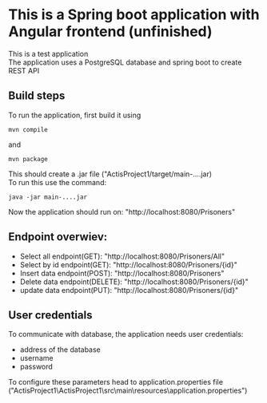 # This is a Spring boot application with Angular frontend (unfinished)
This is a test application \
The application uses a PostgreSQL database and spring boot to create REST API 


## Build steps

To run the application, first build it using 

	mvn compile

 and

 	mvn package

  This should create a .jar file ("ActisProject1/target/main-....jar) \
  To run this use the command:

  	java -jar main-....jar

Now the application should run on: "http://localhost:8080/Prisoners"

## Endpoint overwiev:

<ul>
  <li>Select all endpoint(GET): "http://localhost:8080/Prisoners/All"</li>
  <li>Select by id endpoint(GET): "http://localhost:8080/Prisoners/{id}"</li>
  <li>Insert data endpoint(POST): "http://localhost:8080/Prisoners"</li>
  <li>Delete data endpoint(DELETE): "http://localhost:8080/Prisoners/{id}"</li>
  <li>update data endpoint(PUT): "http://localhost:8080/Prisoners/{id}"</li>
</ul>

## User credentials
To communicate with database, the application needs user credentials: 
<ul>
  <li>address of the database</li>
  <li>username</li>
  <li>password</li>
</ul>
To configure these parameters head to application.properties file ("ActisProject1\ActisProject1\src\main\resources\application.properties")
